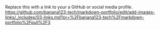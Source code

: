 Replace this with a link to your a GitHub or social media profile.
https://github.com/banana123-tech/markdown-portfolio/edit/add-images-links/_includes/03-links.md?pr=%2Fbanana123-tech%2Fmarkdown-portfolio%2Fpull%2F3
